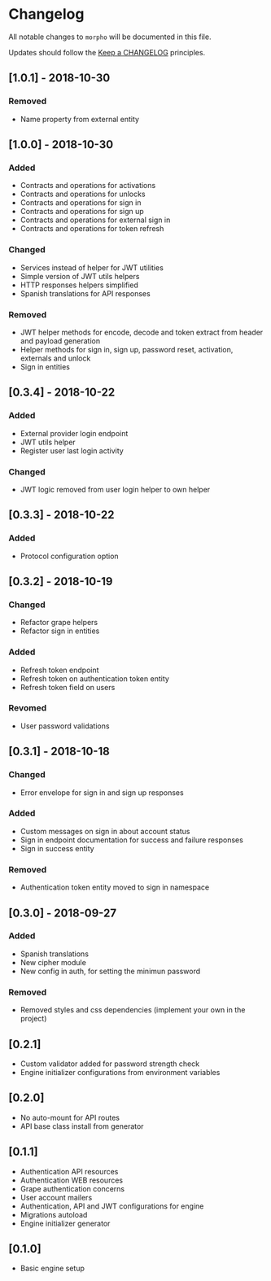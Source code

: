 # Changelog

All notable changes to `morpho` will be documented in this file.

Updates should follow the [Keep a CHANGELOG](http://keepachangelog.com/) principles.

## [1.0.1] - 2018-10-30

### Removed

- Name property from external entity

## [1.0.0] - 2018-10-30

### Added

- Contracts and operations for activations
- Contracts and operations for unlocks
- Contracts and operations for sign in
- Contracts and operations for sign up
- Contracts and operations for external sign in
- Contracts and operations for token refresh

### Changed

- Services instead of helper for JWT utilities
- Simple version of JWT utils helpers
- HTTP responses helpers simplified
- Spanish translations for API responses

### Removed

- JWT helper methods for encode, decode and token extract from header and payload generation
- Helper methods for sign in, sign up, password reset, activation, externals and unlock
- Sign in entities

## [0.3.4] - 2018-10-22

### Added

- External provider login endpoint
- JWT utils helper
- Register user last login activity

### Changed

- JWT logic removed from user login helper to own helper

## [0.3.3] - 2018-10-22

### Added

- Protocol configuration option

## [0.3.2] - 2018-10-19

### Changed

- Refactor grape helpers
- Refactor sign in entities

### Added

- Refresh token endpoint
- Refresh token on authentication token entity
- Refresh token field on users

### Revomed

- User password validations

## [0.3.1] - 2018-10-18

### Changed

- Error envelope for sign in and sign up responses

### Added

- Custom messages on sign in about account status
- Sign in endpoint documentation for success and failure responses
- Sign in success entity

### Removed

- Authentication token entity moved to sign in namespace

## [0.3.0] - 2018-09-27

### Added

- Spanish translations
- New cipher module
- New config in auth, for setting the minimun password

### Removed

- Removed styles and css dependencies (implement your own in the project)

## [0.2.1]
- Custom validator added for password strength check
- Engine initializer configurations from environment variables

## [0.2.0]
- No auto-mount for API routes
- API base class install from generator

## [0.1.1]
- Authentication API resources
- Authentication WEB resources
- Grape authentication concerns
- User account mailers
- Authentication, API and JWT configurations for engine
- Migrations autoload
- Engine initializer generator

## [0.1.0]
- Basic engine setup

